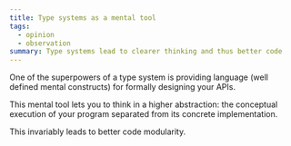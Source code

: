 ```yaml
---
title: Type systems as a mental tool
tags:
  - opinion
  - observation
summary: Type systems lead to clearer thinking and thus better code
---
```

One of the superpowers of a type system is providing language (well defined mental constructs) for formally designing your APIs.


This mental tool lets you to think in a higher abstraction: the conceptual execution of your program separated from its concrete implementation.


This invariably leads to better code modularity.

